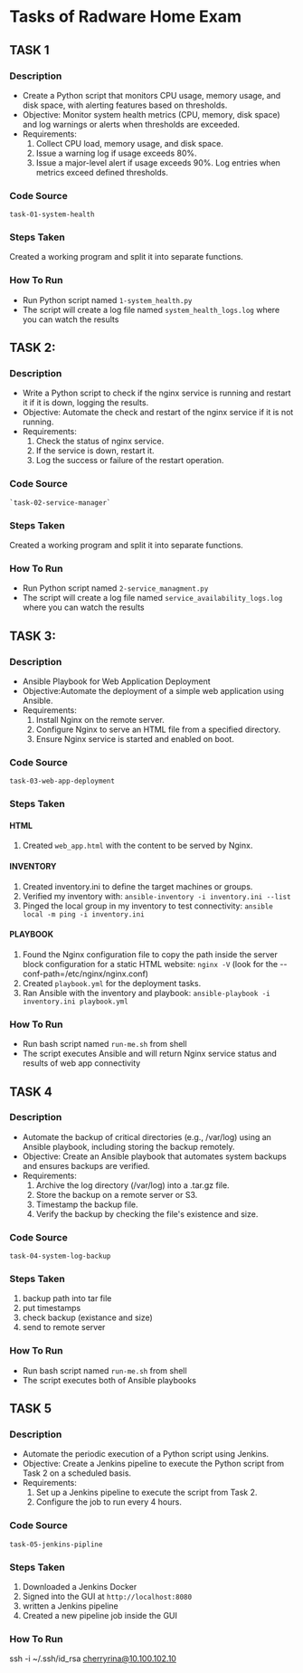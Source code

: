 # Tasks of Radware Home Exam 
## TASK 1
### Description
- Create a Python script that monitors CPU usage, memory usage, and disk space, with alerting features based on thresholds.
- Objective: Monitor system health metrics (CPU, memory, disk space) and log warnings or alerts when thresholds are exceeded.
- Requirements:
    1) Collect CPU load, memory usage, and disk space.
    2) Issue a warning log if usage exceeds 80%.
    3) Issue a major-level alert if usage exceeds 90%.
    Log entries when metrics exceed defined thresholds.
### Code Source
`task-01-system-health`
### Steps Taken
Created a working program and split it into separate functions.
### How To Run
- Run Python script named `1-system_health.py`
- The script will create a log file named `system_health_logs.log` where you can watch the results
## TASK 2:
### Description
- Write a Python script to check if the nginx service is running and restart it if it is down, logging the results.
- Objective: Automate the check and restart of the nginx service if it is not running.
- Requirements:
    1) Check the status of nginx service.
    2) If the service is down, restart it.
    3) Log the success or failure of the restart operation.
### Code Source
    `task-02-service-manager`
### Steps Taken
Created a working program and split it into separate functions.
### How To Run
- Run Python script named `2-service_managment.py`
- The script will create a log file named `service_availability_logs.log` where you can watch the results
## TASK 3:
### Description
- Ansible Playbook for Web Application Deployment
- Objective:Automate the deployment of a simple web application using Ansible.
- Requirements:
    1) Install Nginx on the remote server.
    2) Configure Nginx to serve an HTML file from a specified directory.
    3) Ensure Nginx service is started and enabled on boot.
### Code Source
`task-03-web-app-deployment`
### Steps Taken
#### HTML
1) Created `web_app.html` with the content to be served by Nginx.
#### INVENTORY
1) Created inventory.ini to define the target machines or groups.
2) Verified my inventory with: 
`ansible-inventory -i inventory.ini --list`
3) Pinged the local group in my inventory to test connectivity: 
`ansible local -m ping -i inventory.ini`
#### PLAYBOOK
1) Found the Nginx configuration file to copy the path inside the server block configuration for a static HTML website:
    `nginx -V` (look for the --conf-path=/etc/nginx/nginx.conf)
2) Created `playbook.yml` for the deployment tasks.
3) Ran Ansible with the inventory and playbook: 
`ansible-playbook -i inventory.ini playbook.yml`
### How To Run
- Run bash script named `run-me.sh` from shell
- The script executes Ansible and will return Nginx service status and results of web app connectivity
## TASK 4
### Description
- Automate the backup of critical directories (e.g., /var/log) using an Ansible playbook, including storing the backup remotely.
- Objective: Create an Ansible playbook that automates system backups and ensures backups are verified.
- Requirements:
    1) Archive the log directory (/var/log) into a .tar.gz file.
    2) Store the backup on a remote server or S3.
    3) Timestamp the backup file.
    4) Verify the backup by checking the file's existence and size.
### Code Source
`task-04-system-log-backup`
### Steps Taken
1) backup path into tar file
2) put timestamps
3) check backup (existance and size)
4) send to remote server
### How To Run
- Run bash script named `run-me.sh` from shell
- The script executes both of Ansible playbooks
## TASK 5
### Description
- Automate the periodic execution of a Python script using Jenkins.
- Objective: Create a Jenkins pipeline to execute the Python script from Task 2 on a scheduled basis.
- Requirements:
    1) Set up a Jenkins pipeline to execute the script from Task 2.
    2) Configure the job to run every 4 hours.
### Code Source
`task-05-jenkins-pipline`
### Steps Taken
1) Downloaded a Jenkins Docker
2) Signed into the GUI at `http://localhost:8080`
3) written a Jenkins pipeline
4) Created a new pipeline job inside the GUI
### How To Run
ssh -i ~/.ssh/id_rsa cherryrina@10.100.102.10


